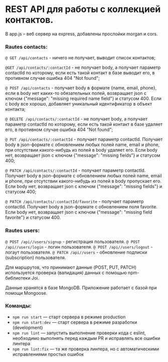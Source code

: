 # REST API для работы с коллекцией контактов.

В app.js – веб сервер на express, добавлены прослойки morgan и cors.

### Rautes contacts:

`@ GET /api/contacts` -
ничего не получает, выводит список контактов;

`@GET /api/contacts/:contactId` -
не получает body, а получает параметр contactId по которому, если есть такой контакт в базе выводит его, в противном случае ошибка 404 "Not found";

`@ POST /api/contacts` -
получает body в формате {name, email, phone}, если в body нет каких-то обязательных полей, возвращает json с ключом {"message": "missing required name field"} и статусом 400. Если с body все хорошо, добавляет уникальный идентификатор в объект контакта;

`@ DELETE /api/contacts/:contactId` -
не получает body, а получает параметр contactId по которому, если есть такой контакт в базе удаляет его, в противном случае ошибка 404 "Not found";

`@ PUT /api/contacts/:contactId` -
получает параметр contactId. Получает body в json-формате c обновлением любых полей name, email и phone, при отсутствии какого-нибудь из полей в body удаляет его. Если body нет, возвращает json с ключом {"message": "missing fields"} и статусом 400;

`@ PАTCH /api/contacts/:contactId` -
получает параметр contactId. Получает body в json-формате c обновлением любых полей name, email и phone, при отсутствии какого-нибудь из полей в body пропускает его. Если body нет, возвращает json с ключом {"message": "missing fields"} и статусом 400;

`@ PATCH /api/contacts/:contactId/favorite` -
получает параметр contactId. Получает body в json-формате c обновлением поля favorite. Если body нет, возвращает json с ключом {"message": "missing field favorite"} и статусом 400.

### Rautes users:

`@ POST /api//users/signup` - регистрация пользователя.
`@ POST /api//users/login` - логин пользователя.
`@ POST /api//users/logout` - логаут пользователя.
`@ PATCH /api//users` - обновление подписки (subscription) пользователя.

Для маршрутов, что принимают данные (POST, PUT, PATCH) используется проверка (валидация) данных с помощью npm-библиотеки Joi.

Данные хранятся в базе MongoDB. Приложение работает с базой при помощи Mongoose.

### Команды:

- `npm run start` &mdash; старт сервера в режиме production
- `npm run start:dev` &mdash; старт сервера в режиме разработки (development)
- `npm run lint` &mdash; запустить выполнение проверки кода с eslint, необходимо выполнять перед каждым PR и исправлять все ошибки линтера
- `npm run lint:fix` &mdash; та же проверка линтера, но с автоматическими исправлениями простых ошибок
